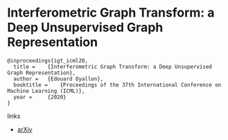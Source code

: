 # Interferometric Graph Transform: a Deep Unsupervised Graph Representation

```
@inproceedings{igt_icml20,
  title = 	 {Interferometric Graph Transform: a Deep Unsupervised Graph Representation},
  author = 	 {Edouard Oyallon},
  booktitle = 	 {Proceedings of the 37th International Conference on Machine Learning (ICML)},
  year = 	 {2020}
}
```

links
- [arXiv](https://arxiv.org/abs/2006.05722)
